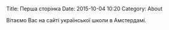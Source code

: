 Title: Перша сторінка
Date: 2015-10-04 10:20
Category: About

Вітаємо Вас на сайті української школи в Амстердамі.
